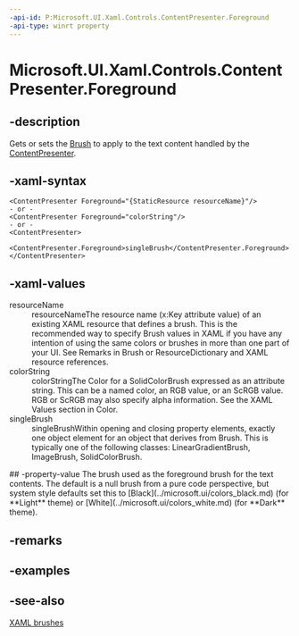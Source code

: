 ```yaml
---
-api-id: P:Microsoft.UI.Xaml.Controls.ContentPresenter.Foreground
-api-type: winrt property
---
```


<!-- Property syntax
public Windows.UI.Xaml.Media.Brush Foreground { get;  set; }
-->

# Microsoft.UI.Xaml.Controls.ContentPresenter.Foreground

## -description
Gets or sets the [Brush](../microsoft.ui.xaml.media/brush.md) to apply to the text content handled by the [ContentPresenter](contentpresenter.md).

## -xaml-syntax
```xaml
<ContentPresenter Foreground="{StaticResource resourceName}"/>
- or -
<ContentPresenter Foreground="colorString"/>
- or -
<ContentPresenter>
  <ContentPresenter.Foreground>singleBrush</ContentPresenter.Foreground>
</ContentPresenter>

```


## -xaml-values
<dl><dt>resourceName</dt><dd>resourceNameThe resource name (x:Key attribute value) of an existing XAML resource that defines a brush. This is the recommended way to specify Brush values in XAML if you have any intention of using the same colors or brushes in more than one part of your UI. See Remarks in Brush or ResourceDictionary and XAML resource references.</dd>
<dt>colorString</dt><dd>colorStringThe Color for a SolidColorBrush expressed as an attribute string. This can be a named color, an RGB value, or an ScRGB value. RGB or ScRGB may also specify alpha information. See the XAML Values section in Color.</dd>
<dt>singleBrush</dt><dd>singleBrushWithin opening and closing property elements, exactly one object element for an object that derives from Brush. This is typically one of the following classes: LinearGradientBrush, ImageBrush, SolidColorBrush.</dd>
</dl>
## -property-value
The brush used as the foreground brush for the text contents. The default is a null brush from a pure code perspective, but system style defaults set this to [Black](../microsoft.ui/colors_black.md) (for **Light** theme) or [White](../microsoft.ui/colors_white.md) (for **Dark** theme).

## -remarks

## -examples

## -see-also
[XAML brushes](/windows/apps/design/style/brushes)
